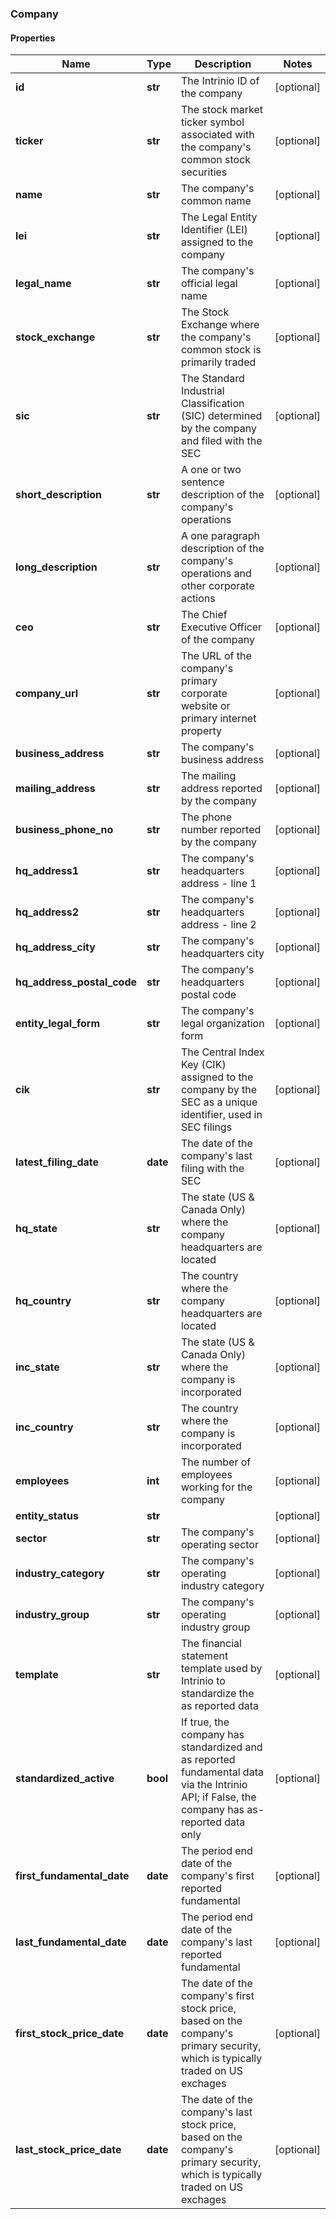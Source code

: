 ### Company

#### Properties
Name | Type | Description | Notes
------------ | ------------- | ------------- | -------------
**id** | **str** | The Intrinio ID of the company | [optional] 
**ticker** | **str** | The stock market ticker symbol associated with the company&#39;s common stock securities | [optional] 
**name** | **str** | The company&#39;s common name | [optional] 
**lei** | **str** | The Legal Entity Identifier (LEI) assigned to the company | [optional] 
**legal_name** | **str** | The company&#39;s official legal name | [optional] 
**stock_exchange** | **str** | The Stock Exchange where the company&#39;s common stock is primarily traded | [optional] 
**sic** | **str** | The Standard Industrial Classification (SIC) determined by the company and filed with the SEC | [optional] 
**short_description** | **str** | A one or two sentence description of the company&#39;s operations | [optional] 
**long_description** | **str** | A one paragraph description of the company&#39;s operations and other corporate actions | [optional] 
**ceo** | **str** | The Chief Executive Officer of the company | [optional] 
**company_url** | **str** | The URL of the company&#39;s primary corporate website or primary internet property | [optional] 
**business_address** | **str** | The company&#39;s business address | [optional] 
**mailing_address** | **str** | The mailing address reported by the company | [optional] 
**business_phone_no** | **str** | The phone number reported by the company | [optional] 
**hq_address1** | **str** | The company&#39;s headquarters address - line 1 | [optional] 
**hq_address2** | **str** | The company&#39;s headquarters address - line 2 | [optional] 
**hq_address_city** | **str** | The company&#39;s headquarters city | [optional] 
**hq_address_postal_code** | **str** | The company&#39;s headquarters postal code | [optional] 
**entity_legal_form** | **str** | The company&#39;s legal organization form | [optional] 
**cik** | **str** | The Central Index Key (CIK) assigned to the company by the SEC as a unique identifier, used in SEC filings | [optional] 
**latest_filing_date** | **date** | The date of the company&#39;s last filing with the SEC | [optional] 
**hq_state** | **str** | The state (US &amp; Canada Only) where the company headquarters are located | [optional] 
**hq_country** | **str** | The country where the company headquarters are located | [optional] 
**inc_state** | **str** | The state (US &amp; Canada Only) where the company is incorporated | [optional] 
**inc_country** | **str** | The country where the company is incorporated | [optional] 
**employees** | **int** | The number of employees working for the company | [optional] 
**entity_status** | **str** |  | [optional] 
**sector** | **str** | The company&#39;s operating sector | [optional] 
**industry_category** | **str** | The company&#39;s operating industry category | [optional] 
**industry_group** | **str** | The company&#39;s operating industry group | [optional] 
**template** | **str** | The financial statement template used by Intrinio to standardize the as reported data | [optional] 
**standardized_active** | **bool** | If true, the company has standardized and as reported fundamental data via the Intrinio API; if False, the company has as-reported data only | [optional] 
**first_fundamental_date** | **date** | The period end date of the company&#39;s first reported fundamental | [optional] 
**last_fundamental_date** | **date** | The period end date of the company&#39;s last reported fundamental | [optional] 
**first_stock_price_date** | **date** | The date of the company&#39;s first stock price, based on the company&#39;s primary security, which is typically traded on US exchages | [optional] 
**last_stock_price_date** | **date** | The date of the company&#39;s last stock price, based on the company&#39;s primary security, which is typically traded on US exchages | [optional] 



